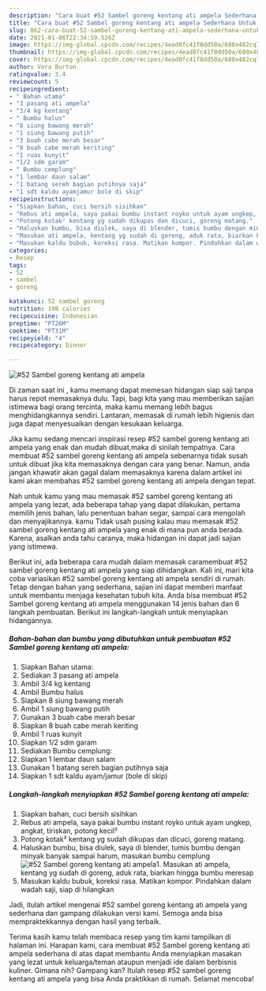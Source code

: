 ```yaml
---
description: "Cara buat #52 Sambel goreng kentang ati ampela Sederhana Untuk Jualan"
title: "Cara buat #52 Sambel goreng kentang ati ampela Sederhana Untuk Jualan"
slug: 862-cara-buat-52-sambel-goreng-kentang-ati-ampela-sederhana-untuk-jualan
date: 2021-01-06T22:34:59.526Z
image: https://img-global.cpcdn.com/recipes/4ead8fc41f8dd50a/680x482cq70/52-sambel-goreng-kentang-ati-ampela-foto-resep-utama.jpg
thumbnail: https://img-global.cpcdn.com/recipes/4ead8fc41f8dd50a/680x482cq70/52-sambel-goreng-kentang-ati-ampela-foto-resep-utama.jpg
cover: https://img-global.cpcdn.com/recipes/4ead8fc41f8dd50a/680x482cq70/52-sambel-goreng-kentang-ati-ampela-foto-resep-utama.jpg
author: Vera Burton
ratingvalue: 3.4
reviewcount: 5
recipeingredient:
- " Bahan utama"
- "3 pasang ati ampela"
- "3/4 kg kentang"
- " Bumbu halus"
- "8 siung bawang merah"
- "1 siung bawang putih"
- "3 buah cabe merah besar"
- "8 buah cabe merah keriting"
- "1 ruas kunyit"
- "1/2 sdm garam"
- " Bumbu cemplung"
- "1 lembar daun salam"
- "1 batang sereh bagian putihnya saja"
- "1 sdt kaldu ayamjamur bole di skip"
recipeinstructions:
- "Siapkan bahan, cuci bersih sisihkan"
- "Rebus ati ampela, saya pakai bumbu instant royko untuk ayam ungkep, angkat, tiriskan, potong kecil²"
- "Potong kotak² kentang yg sudah dikupas dan dicuci, goreng matang."
- "Haluskan bumbu, bisa diulek, saya di blender, tumis bumbu dengan minyak banyak sampai harum, masukan bumbu cemplung"
- "Masukan ati ampela, kentang yg sudah di goreng, aduk rata, biarkan hingga bumbu meresap"
- "Masukan kaldu bubuk, koreksi rasa. Matikan kompor. Pindahkan dalam wadah saji, siap di hilangkan"
categories:
- Resep
tags:
- 52
- sambel
- goreng

katakunci: 52 sambel goreng 
nutrition: 198 calories
recipecuisine: Indonesian
preptime: "PT26M"
cooktime: "PT31M"
recipeyield: "4"
recipecategory: Dinner

---
```



![#52 Sambel goreng kentang ati ampela](https://img-global.cpcdn.com/recipes/4ead8fc41f8dd50a/680x482cq70/52-sambel-goreng-kentang-ati-ampela-foto-resep-utama.jpg)

Di zaman  saat ini , kamu memang dapat memesan hidangan siap saji tanpa harus repot memasaknya dulu. Tapi, bagi kita yang mau memberikan sajian istimewa bagi orang tercinta, maka kamu memang lebih bagus menghidangkannya sendiri. Lantaran, memasak di rumah lebih higienis dan juga dapat menyesuaikan dengan kesukaan keluarga.

Jika kamu sedang mencari inspirasi resep #52 sambel goreng kentang ati ampela yang enak dan mudah dibuat,maka di sinilah tempatnya. Cara membuat #52 sambel goreng kentang ati ampela  sebenarnya tidak susah untuk dibuat jika kita memasaknya dengan cara yang benar. Namun, anda jangan khawatir akan gagal dalam memasaknya 
karena dalam artikel ini kami akan membahas #52 sambel goreng kentang ati ampela dengan tepat.  



Nah untuk kamu yang mau memasak #52 sambel goreng kentang ati ampela yang lezat, ada beberapa tahap yang dapat dilakukan, pertama memilih jenis bahan, lalu penentuan bahan segar, sampai cara mengolah dan menyajikannya. kamu Tidak usah pusing kalau mau memasak #52 sambel goreng kentang ati ampela yang enak di mana pun anda berada. Karena, asalkan anda  tahu caranya, maka hidangan ini dapat jadi sajian yang istimewa.

Berikut ini, ada beberapa cara mudah dalam memasak caramembuat #52 sambel goreng kentang ati ampela yang siap dihidangkan. Kali ini, mari kita coba variasikan #52 sambel goreng kentang ati ampela sendiri di rumah. Tetap dengan bahan yang sederhana, sajian ini dapat memberi manfaat untuk membantu menjaga kesehatan tubuh kita. Anda bisa membuat #52 Sambel goreng kentang ati ampela menggunakan 14 jenis bahan dan 6 langkah pembuatan. Berikut ini langkah-langkah untuk menyiapkan hidangannya.

<!--inarticleads1-->

##### Bahan-bahan dan bumbu yang dibutuhkan untuk pembuatan #52 Sambel goreng kentang ati ampela:

1. Siapkan  Bahan utama:
1. Sediakan 3 pasang ati ampela
1. Ambil 3/4 kg kentang
1. Ambil  Bumbu halus
1. Siapkan 8 siung bawang merah
1. Ambil 1 siung bawang putih
1. Gunakan 3 buah cabe merah besar
1. Siapkan 8 buah cabe merah keriting
1. Ambil 1 ruas kunyit
1. Siapkan 1/2 sdm garam
1. Sediakan  Bumbu cemplung:
1. Siapkan 1 lembar daun salam
1. Gunakan 1 batang sereh bagian putihnya saja
1. Siapkan 1 sdt kaldu ayam/jamur (bole di skip)




<!--inarticleads2-->

##### Langkah-langkah menyiapkan #52 Sambel goreng kentang ati ampela:

1. Siapkan bahan, cuci bersih sisihkan
1. Rebus ati ampela, saya pakai bumbu instant royko untuk ayam ungkep, angkat, tiriskan, potong kecil²
1. Potong kotak² kentang yg sudah dikupas dan dicuci, goreng matang.
1. Haluskan bumbu, bisa diulek, saya di blender, tumis bumbu dengan minyak banyak sampai harum, masukan bumbu cemplung
<img src="//assets-global.cpcdn.com/assets/icons/button_play-2c75c40dde080a61004c1f40b05d8f140eaff45d7e9e6481dc71c63d2e7c4909.png" alt="#52 Sambel goreng kentang ati ampela">1. Masukan ati ampela, kentang yg sudah di goreng, aduk rata, biarkan hingga bumbu meresap
1. Masukan kaldu bubuk, koreksi rasa. Matikan kompor. Pindahkan dalam wadah saji, siap di hilangkan




Jadi, itulah artikel mengenai  #52 sambel goreng kentang ati ampela  yang sederhana dan gampang dilakukan versi kami. Semoga anda bisa mempraktekkannya dengan hasil yang terbaik. 

Terima kasih kamu telah membaca resep yang tim kami tampilkan di halaman ini. Harapan kami, cara membuat  #52 Sambel goreng kentang ati ampela sederhana di atas dapat membantu Anda menyiapkan masakan yang lezat untuk keluarga/teman ataupun menjadi ide dalam berbisnis kuliner. Gimana nih? Gampang kan? Itulah resep #52 sambel goreng kentang ati ampela yang bisa Anda praktikkan di rumah. Selamat mencoba!

